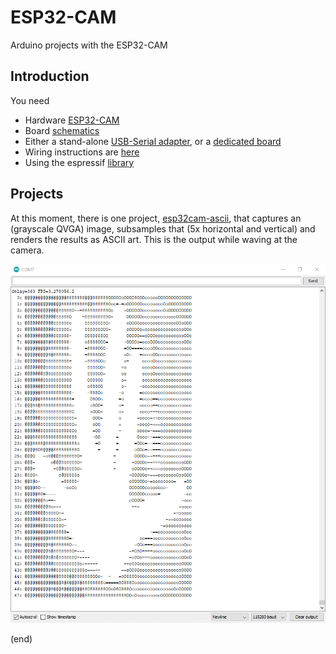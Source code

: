 # ESP32-CAM
Arduino projects with the ESP32-CAM

## Introduction
You need
 - Hardware [ESP32-CAM](https://nl.aliexpress.com/item/1005001818136526.html)
 - Board [schematics](https://github.com/SeeedDocument/forum_doc/raw/master/reg/ESP32_CAM_V1.6.pdf)
 - Either a stand-alone [USB-Serial adapter](https://nl.aliexpress.com/item/4000016600649.html), 
   or a [dedicated board](https://nl.aliexpress.com/item/1005001810692306.html)
 - Wiring instructions are [here](https://randomnerdtutorials.com/program-upload-code-esp32-cam/)
 - Using the espressif [library](https://github.com/espressif/esp32-camera/tree/master/driver)

## Projects
At this moment, there is one project, [esp32cam-ascii](esp32cam-ascii), that captures an (grayscale QVGA) image, 
subsamples that (5x horizontal and vertical) and renders the results as ASCII art. 
This is the output while waving at the camera.

![Screenshot](esp32cam-ascii/screenshot.png)

(end)
 
